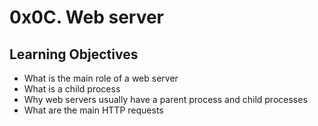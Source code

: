 # 0x0C. Web server

## Learning Objectives

- What is the main role of a web server  
- What is a child process  
- Why web servers usually have a parent process and child processes  
- What are the main HTTP requests  
